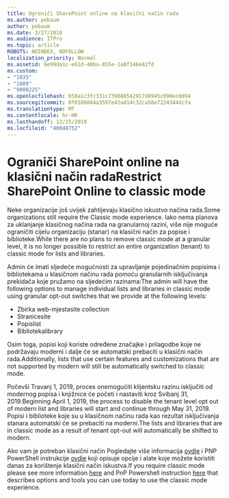 ```yaml
---
title: Ograniči SharePoint online na klasični način rada
ms.author: pebaum
author: pebaum
ms.date: 3/27/2018
ms.audience: ITPro
ms.topic: article
ROBOTS: NOINDEX, NOFOLLOW
localization_priority: Normal
ms.assetid: 6e99da1c-e61d-40ba-855e-1a8f346e42fd
ms.custom:
- "1835"
- "1889"
- "9000225"
ms.openlocfilehash: b58a1c3fc331c739080542917d8945c090ec0d94
ms.sourcegitcommit: 0f0186044a3597e42ad14c32ca58e7224344dcfa
ms.translationtype: MT
ms.contentlocale: hr-HR
ms.lasthandoff: 12/15/2019
ms.locfileid: "40048752"
---
```

# <a name="restrict-sharepoint-online-to-classic-mode"></a><span data-ttu-id="294fb-102">Ograniči SharePoint online na klasični način rada</span><span class="sxs-lookup"><span data-stu-id="294fb-102">Restrict SharePoint Online to classic mode</span></span>

<span data-ttu-id="294fb-103">Neke organizacije još uvijek zahtijevaju klasično iskustvo načina rada.</span><span class="sxs-lookup"><span data-stu-id="294fb-103">Some organizations still require the Classic mode experience.</span></span> <span data-ttu-id="294fb-104">Iako nema planova za uklanjanje klasičnog načina rada na granularnoj razini, više nije moguće ograničiti cijelu organizaciju (stanar) na klasični način za popise i biblioteke.</span><span class="sxs-lookup"><span data-stu-id="294fb-104">While there are no plans to remove classic mode at a granular level, it is no longer possible to restrict an entire organization (tenant) to classic mode for lists and libraries.</span></span>

<span data-ttu-id="294fb-105">Admin će imati sljedeće mogućnosti za upravljanje pojedinačnim popisima i bibliotekama u klasičnom načinu rada pomoću granularnih isključivanja prekidača koje pružamo na sljedećim razinama:</span><span class="sxs-lookup"><span data-stu-id="294fb-105">The admin will have the following options to manage individual lists and libraries in classic mode using granular opt-out switches that we provide at the following levels:</span></span>

- <span data-ttu-id="294fb-106">Zbirka web-mjesta</span><span class="sxs-lookup"><span data-stu-id="294fb-106">site collection</span></span>
- <span data-ttu-id="294fb-107">Stranice</span><span class="sxs-lookup"><span data-stu-id="294fb-107">site</span></span>
- <span data-ttu-id="294fb-108">Popis</span><span class="sxs-lookup"><span data-stu-id="294fb-108">list</span></span>
- <span data-ttu-id="294fb-109">Biblioteka</span><span class="sxs-lookup"><span data-stu-id="294fb-109">library</span></span>

<span data-ttu-id="294fb-110">Osim toga, popisi koji koriste određene značajke i prilagodbe koje ne podržavaju moderni i dalje će se automatski prebaciti u klasični način rada.</span><span class="sxs-lookup"><span data-stu-id="294fb-110">Additionally, lists that use certain features and customizations that are not supported by modern will still be automatically switched to classic mode.</span></span>

<span data-ttu-id="294fb-111">Počevši Travanj 1, 2019, proces onemogućiti klijentsku razinu isključiti od modernog popisa i knjižnice će početi i nastaviti kroz Svibanj 31, 2019.</span><span class="sxs-lookup"><span data-stu-id="294fb-111">Beginning April 1, 2019, the process to disable the tenant level opt out of modern list and libraries will start and continue through May 31, 2019.</span></span>  <span data-ttu-id="294fb-112">Popisi i biblioteke koje su u klasičnom načinu rada kao rezultat isključivanja stanara automatski će se prebaciti na moderni.</span><span class="sxs-lookup"><span data-stu-id="294fb-112">The lists and libraries that are in classic mode as a result of tenant opt-out will automatically be shifted to modern.</span></span>

<span data-ttu-id="294fb-113">Ako vam je potreban klasični način Pogledajte više informacija [ovdje](https://techcommunity.microsoft.com/t5/Microsoft-SharePoint-Blog/Delivering-SharePoint-modern-experiences/ba-p/315023) i PNP PowerShell instrukcije [ovdje](https://docs.microsoft.com/sharepoint/dev/transform/modernize-userinterface-lists-and-libraries-optout) koji opisuje opcije i alate koje možete koristiti danas za korištenje klasični način iskustva.</span><span class="sxs-lookup"><span data-stu-id="294fb-113">If you require classic mode please see more information [here](https://techcommunity.microsoft.com/t5/Microsoft-SharePoint-Blog/Delivering-SharePoint-modern-experiences/ba-p/315023) and PnP Powershell instruction [here](https://docs.microsoft.com/sharepoint/dev/transform/modernize-userinterface-lists-and-libraries-optout) that describes options and tools you can use today to use the classic mode experience.</span></span>
